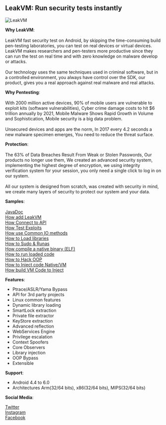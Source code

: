 <h2>LeakVM: Run security tests instantly</h2>

![LeakVM](LeakVM.jpg)

<b>Why LeakVM</b>:<br><br>
LeakVM fast security test on Android, by skipping the time-consuming build pen-testing laboratories, you can test on real devices or virtual devices. LeakVM makes researchers and pen-testers more productive since they can run the test on real time and with zero knowledge on malware develop or attacks.
<br><br>Our technology uses the same techniques used in criminal software, but in a controlled environment, you always have control over the SDK, our product, gives you a real approach against real malware and real attacks.

<b>Why Pentesting</b>:<br><br>
With 2000 million active devices, 90% of mobile users are vulnerable to exploit kits (software vulnerabilities), Cyber crime damage costs to hit $6 trillion annually by 2021, Mobile Malware Shows Rapid Growth in Volume and Sophistication, Mobile security is a big data problem.</br></br>Unsecured devices and apps are the norm, In 2017 every 4.2 seconds a new malware specimen emerges, You need to reduce the threat surface.

<b>Protection</b>:<br><br>
The 63% of Data Breaches Result From Weak or Stolen Passwords, Our products no longer use them, We created an advanced security system, implementing the highest degree of encryption, we using integrity verification system for your session, you only need a single click to log in on our system.</br></br>All our system is designed from scratch, was created with security in mind, we create many layers of security to protect our system and your data.

<b>Samples</b>:<br><br>
[JavaDoc](https://xekricorp.github.io/LeakVM/javadoc/)<br>
[How add LeakVM](https://gist.github.com/XekriCorp/b46894288f8f432018d0b80b3ea8a5fc)<br>
[How Connect to API](https://gist.github.com/XekriCorp/c4430242004d73cc534bff243aa9a025)<br>
[How Test Exploits](https://gist.github.com/XekriCorp/4de3d0246f4d88ee4d8198a8acd3c2e7)<br>
[How use Common IO methods](https://gist.github.com/XekriCorp/3d23cd5fb179d1dd13b5b83ba61c68cc)<br>
[How to Load libraries](https://gist.github.com/XekriCorp/548e9e18116b076227fe285cd03f02eb)<br>
[How to Sudo & Runas](https://gist.github.com/XekriCorp/cb0f162076f1a2404b60abbf93ac544c)<br>
[How compile a native binary (ELF)](https://gist.github.com/XekriCorp/8a426695764d166f85acb9a22cfe8062)<br>
[How to run loaded code](https://gist.github.com/XekriCorp/ff2970fcecb03f6f735783f97f2261f2)<br>
[How to Hack OOP](https://gist.github.com/XekriCorp/2d5f14c241101fa07028c78f5d087d36)<br>
[How to Inject code Native/VM](https://gist.github.com/XekriCorp/e4fa7581222891150b23a4f4af80e22d)<br>
[How build VM Code to Inject](https://gist.github.com/XekriCorp/8b3d8ff430eecc56701af704cfcfcb7a)<br>


<b>Features</b>:<br>
* Ptrace/ASLR/Yama Bypass<br>
* API for 3rd party projects<br>
* Linux common features<br>
* Dynamic library loading<br>
* SmartLock extraction<br>
* Private file extractor<br>
* KeyStore extraction<br>
* Advanced reflection<br>
* WebServices Engine<br>
* Privilege escalation<br>
* Context Spoofers<br>
* Core Observers<br>
* Library injection<br>
* OOP Bypass<br>
* Extensible<br>


<b>Support</b>:<br>
* Android 4.4 to 6.0<br>
* Architectures Arm(32/64 bits), x86(32/64 bits), MIPS(32/64 bits)<br>

<b>Social Media</b>:<br>

[Twitter](https://twitter.com/XekriCorp/)<br>
[Instagram](https://www.instagram.com/xekricorp/)<br>
[Facebook](https://www.facebook.com/XekriCorp/)<br><br>
